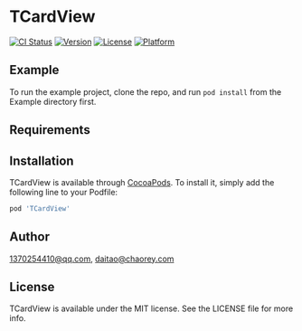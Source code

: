 # TCardView

[![CI Status](https://img.shields.io/travis/1370254410@qq.com/TCardView.svg?style=flat)](https://travis-ci.org/1370254410@qq.com/TCardView)
[![Version](https://img.shields.io/cocoapods/v/TCardView.svg?style=flat)](https://cocoapods.org/pods/TCardView)
[![License](https://img.shields.io/cocoapods/l/TCardView.svg?style=flat)](https://cocoapods.org/pods/TCardView)
[![Platform](https://img.shields.io/cocoapods/p/TCardView.svg?style=flat)](https://cocoapods.org/pods/TCardView)

## Example

To run the example project, clone the repo, and run `pod install` from the Example directory first.

## Requirements

## Installation

TCardView is available through [CocoaPods](https://cocoapods.org). To install
it, simply add the following line to your Podfile:

```ruby
pod 'TCardView'
```

## Author

1370254410@qq.com, daitao@chaorey.com

## License

TCardView is available under the MIT license. See the LICENSE file for more info.
